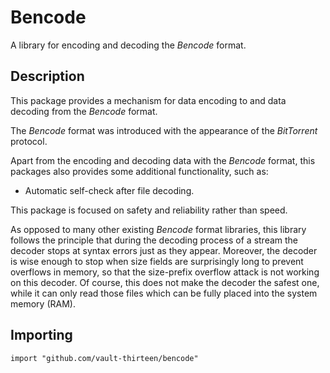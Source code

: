 # Bencode

A library for encoding and decoding the _Bencode_ format.

## Description

This package provides a mechanism for data encoding to and data decoding from
the _Bencode_ format.

The _Bencode_ format was introduced with the appearance of the _BitTorrent_
protocol.

Apart from the encoding and decoding data with the _Bencode_ format, this
packages also provides some additional functionality, such as:
- Automatic self-check after file decoding.

This package is focused on safety and reliability rather than speed.

As opposed to many other existing _Bencode_ format libraries, this library
follows the principle that during the decoding process of a stream the decoder
stops at syntax errors just as they appear. Moreover, the decoder is wise
enough to stop when size fields are surprisingly long to prevent overflows in
memory, so that the size-prefix overflow attack is not working on this decoder.
Of course, this does not make the decoder the safest one, while it can only
read those files which can be fully placed into the system memory (RAM).

## Importing

```
import "github.com/vault-thirteen/bencode"
```
